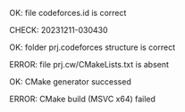 OK: file codeforces.id is correct
CHECK: 20231211-030430
OK: folder prj.codeforces structure is correct
ERROR: file prj.cw/CMakeLists.txt is absent
OK: CMake generator successed
ERROR: CMake build (MSVC x64) failed
